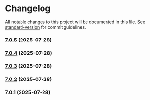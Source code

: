 # Changelog

All notable changes to this project will be documented in this file. See [standard-version](https://github.com/conventional-changelog/standard-version) for commit guidelines.

### [7.0.5](https://github.com/Cap-go/capacitor-inappbrowser/compare/7.0.4...7.0.5) (2025-07-28)

### [7.0.4](https://github.com/Cap-go/capacitor-inappbrowser/compare/7.0.3...7.0.4) (2025-07-28)

### [7.0.3](https://github.com/Cap-go/capacitor-inappbrowser/compare/7.0.2...7.0.3) (2025-07-28)

### [7.0.2](https://github.com/Cap-go/capacitor-inappbrowser/compare/7.0.1...7.0.2) (2025-07-28)

### 7.0.1 (2025-07-28)
